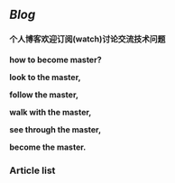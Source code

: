 
## *Blog*
#### 个人博客欢迎订阅(watch)讨论交流技术问题

**how to become master?**

**look to the master,**

**follow the master,**

**walk with the master,**

**see through the master,**

**become the master.**


### Article list

